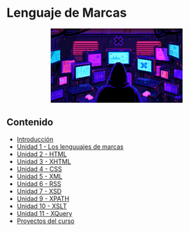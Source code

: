 # Lenguaje de Marcas

<div align=center>
<img src="../extras/hacker.gif" alt="me" width="60%">
</div>

## Contenido
- [Introducción](./introducción/README.md)
- [Unidad 1 - Los lenguuajes de marcas](./unidad%2001/README.md)
- [Unidad 2 - HTML](./unidad%2002/README.md)
- [Unidad 3 - XHTML](./unidad%2003/README.md)
- [Unidad 4 - CSS](./unidad%2004/README.md)
- [Unidad 5 - XML](./unidad%2005/README.md)
- [Unidad 6 - RSS](./unidad%2006/README.md)
- [Unidad 7 - XSD](./unidad%2007/README.md)
- [Unidad 9 - XPATH](./unidad%2009/README.md)
- [Unidad 10 - XSLT](./unidad%2010/README.md)
- [Unidad 11 - XQuery](./unidad%2011/README.md)
- [Proyectos del curso](./proyecto/README.md)